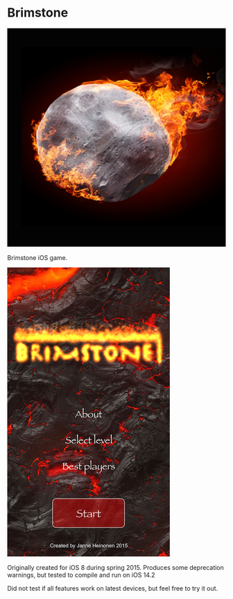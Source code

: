 # Brimstone

![Logo](appstore_icon.png)

Brimstone iOS game. 

![Screenshot](startup_screenshot.png)

Originally created for iOS 8 during spring 2015.
Produces some deprecation warnings, but tested to compile and run on iOS 14.2

Did not test if all features work on latest devices, 
but feel free to try it out.
